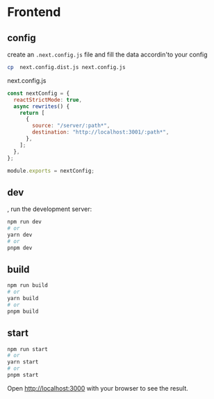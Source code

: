 # Frontend

## config

create an `.next.config.js` file and fill the data accordin'to your config

```sh
cp  next.config.dist.js next.config.js
```

next.config.js
```js
const nextConfig = {
  reactStrictMode: true,
  async rewrites() {
    return [
      {
        source: "/server/:path*",
        destination: "http://localhost:3001/:path*",
      },
    ];
  },
};

module.exports = nextConfig;
```

## dev

, run the development server:

```bash
npm run dev
# or
yarn dev
# or
pnpm dev
```

## build
```sh
npm run build
# or
yarn build
# or
pnpm build
```
## start
```sh
npm run start
# or
yarn start
# or
pnpm start
```

Open [http://localhost:3000](http://localhost:3000) with your browser to see the result.

